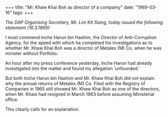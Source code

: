 +++ 
title: "Mr. Khaw Khai Boh as director of a compamy"
date: "1969-03-16"
tags:
+++

_The DAP Organising Secretary, Mr. Lim Kit Siang, today issued the following statement (16.3.1969):_

I must commend Inche Harun bin Hashim, the Director of Anti-Corruption Agency, for the speed with which he completed his investigations as to whether Mr. Khaw Khai Boh was a director of Metalex (M) Co. when he was minister without Portfolio.

An hour after my press conference yesterday, Inche Harun had already investigated into the matter and found my allegation ‘unfounded.’

But both Inche Harun bin Hashim and Mr. Khaw Khai Boh did not explain why the annual returns of Metalex (M) Co. Filed with the Registry of Companies in 1965 still showed Mr. Khaw Khai Boh as one of the directors, when Mr. Khaw had resigned in March 1963 before assuming Ministerial office.

This clearly calls for an explanation.
 
